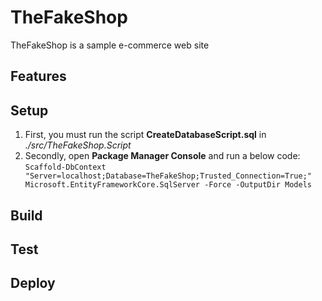 # TheFakeShop
TheFakeShop is a sample e-commerce web site
## Features

## Setup
1. First, you must run the script **CreateDatabaseScript.sql** in *./src/TheFakeShop.Script*
2. Secondly, open **Package Manager Console** and run a below code:
	```Scaffold-DbContext "Server=localhost;Database=TheFakeShop;Trusted_Connection=True;" Microsoft.EntityFrameworkCore.SqlServer -Force -OutputDir Models```
## Build

## Test

## Deploy
